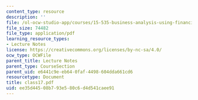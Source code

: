 ```yaml
---
content_type: resource
description: ''
file: /ol-ocw-studio-app/courses/15-535-business-analysis-using-financial-statements-spring-2003/ee35d44508b793e580c6d4d541caee91_class17.pdf
file_size: 74482
file_type: application/pdf
learning_resource_types:
- Lecture Notes
license: https://creativecommons.org/licenses/by-nc-sa/4.0/
ocw_type: OCWFile
parent_title: Lecture Notes
parent_type: CourseSection
parent_uid: e6441c9e-eb64-0faf-4498-604dda661cd6
resourcetype: Document
title: class17.pdf
uid: ee35d445-08b7-93e5-80c6-d4d541caee91
---
```

